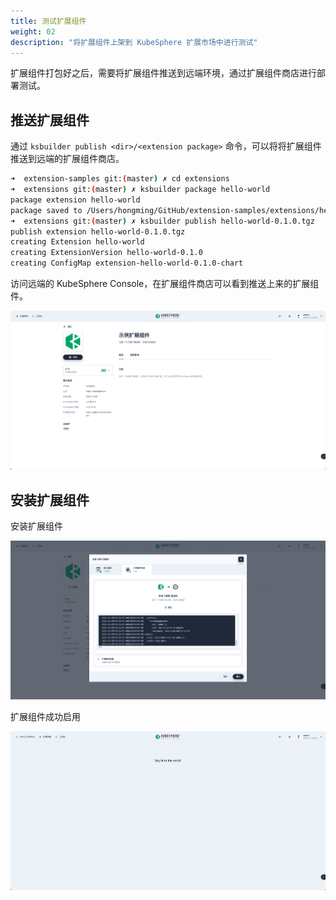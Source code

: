 ```yaml
---
title: 测试扩展组件
weight: 02
description: "将扩展组件上架到 KubeSphere 扩展市场中进行测试"
---
```


扩展组件打包好之后，需要将扩展组件推送到远端环境，通过扩展组件商店进行部署测试。

## 推送扩展组件

通过 `ksbuilder publish <dir>/<extension package>` 命令，可以将将扩展组件推送到远端的扩展组件商店。

```bash
➜  extension-samples git:(master) ✗ cd extensions
➜  extensions git:(master) ✗ ksbuilder package hello-world    
package extension hello-world
package saved to /Users/hongming/GitHub/extension-samples/extensions/hello-world-0.1.0.tgz
➜  extensions git:(master) ✗ ksbuilder publish hello-world-0.1.0.tgz 
publish extension hello-world-0.1.0.tgz
creating Extension hello-world
creating ExtensionVersion hello-world-0.1.0
creating ConfigMap extension-hello-world-0.1.0-chart
```

访问远端的 KubeSphere Console，在扩展组件商店可以看到推送上来的扩展组件。

![hello-world-extension](hello-world-extension.png?width=1200px)

## 安装扩展组件

安装扩展组件

![install-hello-world-extension](install-hello-world-extension.png?width=1200px)

扩展组件成功启用

![enable-hello-world-extension](enable-hello-world-extension.png?width=1200px)